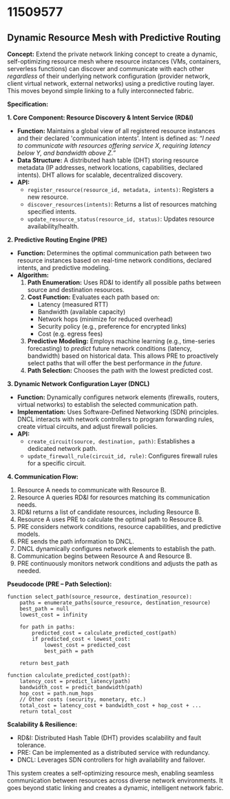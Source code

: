 # 11509577

## Dynamic Resource Mesh with Predictive Routing

**Concept:** Extend the private network linking concept to create a dynamic, self-optimizing resource mesh where resource instances (VMs, containers, serverless functions) can discover and communicate with each other *regardless* of their underlying network configuration (provider network, client virtual network, external networks) using a predictive routing layer. This moves beyond simple linking to a fully interconnected fabric.

**Specification:**

**1. Core Component: Resource Discovery & Intent Service (RD&I)**

*   **Function:** Maintains a global view of all registered resource instances and their declared 'communication intents'. Intent is defined as: *“I need to communicate with resources offering service X, requiring latency below Y, and bandwidth above Z.”*
*   **Data Structure:** A distributed hash table (DHT) storing resource metadata (IP addresses, network locations, capabilities, declared intents). DHT allows for scalable, decentralized discovery.
*   **API:**
    *   `register_resource(resource_id, metadata, intents)`: Registers a new resource.
    *   `discover_resources(intents)`: Returns a list of resources matching specified intents.
    *   `update_resource_status(resource_id, status)`:  Updates resource availability/health.

**2. Predictive Routing Engine (PRE)**

*   **Function:** Determines the optimal communication path between two resource instances based on real-time network conditions, declared intents, and predictive modeling.
*   **Algorithm:**
    1.  **Path Enumeration:** Uses RD&I to identify all possible paths between source and destination resources.
    2.  **Cost Function:** Evaluates each path based on:
        *   Latency (measured RTT)
        *   Bandwidth (available capacity)
        *   Network hops (minimize for reduced overhead)
        *   Security policy (e.g., preference for encrypted links)
        *   Cost (e.g. egress fees)
    3.  **Predictive Modeling:** Employs machine learning (e.g., time-series forecasting) to *predict* future network conditions (latency, bandwidth) based on historical data. This allows PRE to proactively select paths that will offer the best performance *in the future*.
    4.  **Path Selection:** Chooses the path with the lowest predicted cost.

**3. Dynamic Network Configuration Layer (DNCL)**

*   **Function:** Dynamically configures network elements (firewalls, routers, virtual networks) to establish the selected communication path.
*   **Implementation:** Uses Software-Defined Networking (SDN) principles. DNCL interacts with network controllers to program forwarding rules, create virtual circuits, and adjust firewall policies.
*   **API:**
    *   `create_circuit(source, destination, path)`: Establishes a dedicated network path.
    *   `update_firewall_rule(circuit_id, rule)`: Configures firewall rules for a specific circuit.

**4. Communication Flow:**

1.  Resource A needs to communicate with Resource B.
2.  Resource A queries RD&I for resources matching its communication needs.
3.  RD&I returns a list of candidate resources, including Resource B.
4.  Resource A uses PRE to calculate the optimal path to Resource B.
5.  PRE considers network conditions, resource capabilities, and predictive models.
6.  PRE sends the path information to DNCL.
7.  DNCL dynamically configures network elements to establish the path.
8.  Communication begins between Resource A and Resource B.
9.  PRE continuously monitors network conditions and adjusts the path as needed.

**Pseudocode (PRE – Path Selection):**

```
function select_path(source_resource, destination_resource):
    paths = enumerate_paths(source_resource, destination_resource)
    best_path = null
    lowest_cost = infinity

    for path in paths:
        predicted_cost = calculate_predicted_cost(path)
        if predicted_cost < lowest_cost:
            lowest_cost = predicted_cost
            best_path = path

    return best_path

function calculate_predicted_cost(path):
    latency_cost = predict_latency(path)
    bandwidth_cost = predict_bandwidth(path)
    hop_cost = path.num_hops
    // Other costs (security, monetary, etc.)
    total_cost = latency_cost + bandwidth_cost + hop_cost + ...
    return total_cost
```

**Scalability & Resilience:**

*   RD&I: Distributed Hash Table (DHT) provides scalability and fault tolerance.
*   PRE: Can be implemented as a distributed service with redundancy.
*   DNCL: Leverages SDN controllers for high availability and failover.

This system creates a self-optimizing resource mesh, enabling seamless communication between resources across diverse network environments.  It goes beyond static linking and creates a dynamic, intelligent network fabric.